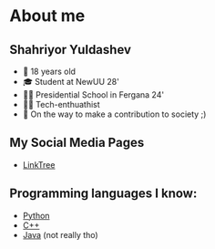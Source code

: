 # About me
## Shahriyor Yuldashev
- 🐊 18 years old
- 🎓 Student at NewUU 28'
- 👨‍🎓 Presidential School in Fergana 24'
- 👨‍💻 Tech-enthuathist
- 🌱 On the way to make a contribution to society ;)

## My Social Media Pages
- [LinkTree](https://linktr.ee/yuldshah)

## Programming languages I know:
- [Python](https://www.python.org/)
- [C++](https://cplusplus.com/doc/tutorial/)
- [Java](https://www.java.com/) (not really tho)

